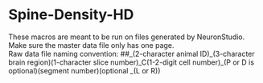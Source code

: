 # Spine-Density-HD

These macros are meant to be run on files generated by NeuronStudio. Make sure the master data file only has one page.  
Raw data file naming convention: ##\_(2-character animal ID)\_(3-character brain region)(1-character slice number)\_C(1-2-digit cell number)\_(P or D is optional)(segment number)(optional \_(L or R))
